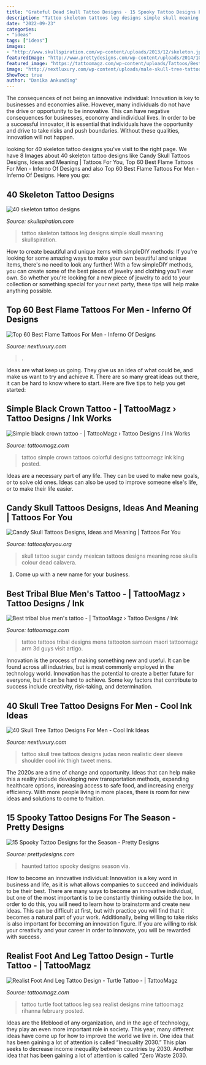 ```yaml
---
title: "Grateful Dead Skull Tattoo Designs - 15 Spooky Tattoo Designs For The Season"
description: "Tattoo skeleton tattoos leg designs simple skull meaning skullspiration"
date: "2022-09-23"
categories:
- "ideas"
tags: ["ideas"]
images:
- "http://www.skullspiration.com/wp-content/uploads/2013/12/skeleton.jpeg"
featuredImage: "http://www.prettydesigns.com/wp-content/uploads/2014/10/Haunted-House.jpg"
featured_image: "https://tattoomagz.com/wp-content/uploads/Tattoos/Best-tribal-blue-mens-tattoo.jpg"
image: "http://nextluxury.com/wp-content/uploads/male-skull-tree-tattoo-ideas.jpg"
ShowToc: true
author: "Danika Ankunding"
---
```



The consequences of not being an innovative individual:
Innovation is key to businesses and economies alike. However, many individuals do not have the drive or opportunity to be innovative. This can have negative consequences for businesses, economy and individual lives. In order to be a successful innovator, it is essential that individuals have the opportunity and drive to take risks and push boundaries. Without these qualities, innovation will not happen.

	

		
looking for 40 skeleton tattoo designs you've visit to the right page. We have 8 Images about 40 skeleton tattoo designs like Candy Skull Tattoos Designs, Ideas and Meaning | Tattoos For You, Top 60 Best Flame Tattoos For Men - Inferno Of Designs and also Top 60 Best Flame Tattoos For Men - Inferno Of Designs. Here you go:
		
    
## 40 Skeleton Tattoo Designs

<img loading=lazy src="http://www.skullspiration.com/wp-content/uploads/2013/12/skeleton.jpeg" onerror="this.onerror=null;this.src='https://tse1.mm.bing.net/th?id=OIP.mFQQr2knGfJScwfN1FsZjAHaJ4&amp;pid=15.1';" alt="40 skeleton tattoo designs">

_Source: skullspiration.com_

>tattoo skeleton tattoos leg designs simple skull meaning skullspiration. 

	

How to create beautiful and unique items with simpleDIY methods:
If you're looking for some amazing ways to make your own beautiful and unique items, there's no need to look any further! With a few simpleDIY methods, you can create some of the best pieces of jewelry and clothing you'll ever own. So whether you're looking for a new piece of jewelry to add to your collection or something special for your next party, these tips will help make anything possible.

    
## Top 60 Best Flame Tattoos For Men - Inferno Of Designs

<img loading=lazy src="https://nextluxury.com/wp-content/uploads/skull-with-flames-tattoo-for-men.jpg" onerror="this.onerror=null;this.src='https://tse3.mm.bing.net/th?id=OIP.tH13rIX7Dg4mayFE4UapFwAAAA&amp;pid=15.1';" alt="Top 60 Best Flame Tattoos For Men - Inferno Of Designs">

_Source: nextluxury.com_

>. 

	

Ideas are what keep us going. They give us an idea of what could be, and make us want to try and achieve it. There are so many great ideas out there, it can be hard to know where to start. Here are five tips to help you get started: 

    
## Simple Black Crown Tattoo - | TattooMagz › Tattoo Designs / Ink Works

<img loading=lazy src="https://tattoomagz.com/wp-content/uploads/Tattoos/Simple-black-crown-tattoo.jpg" onerror="this.onerror=null;this.src='https://tse3.mm.bing.net/th?id=OIP.WVig0KwfhJPCX_R2DO2qpQHaMO&amp;pid=15.1';" alt="Simple black crown tattoo - | TattooMagz › Tattoo Designs / Ink Works">

_Source: tattoomagz.com_

>tattoo simple crown tattoos colorful designs tattoomagz ink king posted. 

	

Ideas are a necessary part of any life. They can be used to make new goals, or to solve old ones. Ideas can also be used to improve someone else's life, or to make their life easier.

    
## Candy Skull Tattoos Designs, Ideas And Meaning | Tattoos For You

<img loading=lazy src="https://www.tattoosforyou.org/wp-content/uploads/2016/05/Mexican-Candy-Skull-Tattoo.jpg" onerror="this.onerror=null;this.src='https://tse3.mm.bing.net/th?id=OIP.5ZifKEmNjixOERJtUZ8XfAHaLr&amp;pid=15.1';" alt="Candy Skull Tattoos Designs, Ideas and Meaning | Tattoos For You">

_Source: tattoosforyou.org_

>skull tattoo sugar candy mexican tattoos designs meaning rose skulls colour dead calavera. 

	

1. Come up with a new name for your business.

    
## Best Tribal Blue Men&#039;s Tattoo - | TattooMagz › Tattoo Designs / Ink

<img loading=lazy src="https://tattoomagz.com/wp-content/uploads/Tattoos/Best-tribal-blue-mens-tattoo.jpg" onerror="this.onerror=null;this.src='https://tse3.mm.bing.net/th?id=OIP.EY7IS7iTohHY-emi7kypTgHaMN&amp;pid=15.1';" alt="Best tribal blue men&#039;s tattoo - | TattooMagz › Tattoo Designs / Ink">

_Source: tattoomagz.com_

>tattoo tattoos tribal designs mens tattooton samoan maori tattoomagz arm 3d guys visit artigo. 

	

Innovation is the process of making something new and useful. It can be found across all industries, but is most commonly employed in the technology world. Innovation has the potential to create a better future for everyone, but it can be hard to achieve. Some key factors that contribute to success include creativity, risk-taking, and determination.

    
## 40 Skull Tree Tattoo Designs For Men - Cool Ink Ideas

<img loading=lazy src="http://nextluxury.com/wp-content/uploads/male-skull-tree-tattoo-ideas.jpg" onerror="this.onerror=null;this.src='https://tse3.mm.bing.net/th?id=OIP.Nhx-cz7nRt54W8l8r7tO9wAAAA&amp;pid=15.1';" alt="40 Skull Tree Tattoo Designs For Men - Cool Ink Ideas">

_Source: nextluxury.com_

>tattoo skull tree tattoos designs judas neon realistic deer sleeve shoulder cool ink thigh tweet mens. 

	

The 2020s are a time of change and opportunity. Ideas that can help make this a reality include developing new transportation methods, expanding healthcare options, increasing access to safe food, and increasing energy efficiency. With more people living in more places, there is room for new ideas and solutions to come to fruition.

    
## 15 Spooky Tattoo Designs For The Season - Pretty Designs

<img loading=lazy src="http://www.prettydesigns.com/wp-content/uploads/2014/10/Haunted-House.jpg" onerror="this.onerror=null;this.src='https://tse1.mm.bing.net/th?id=OIP.x-QcQVCz946WHYAG3weJswHaQp&amp;pid=15.1';" alt="15 Spooky Tattoo Designs for the Season - Pretty Designs">

_Source: prettydesigns.com_

>haunted tattoo spooky designs season via. 

	

How to become an innovative individual:
Innovation is a key word in business and life, as it is what allows companies to succeed and individuals to be their best. There are many ways to become an innovative individual, but one of the most important is to be constantly thinking outside the box. In order to do this, you will need to learn how to brainstorm and create new ideas. This can be difficult at first, but with practice you will find that it becomes a natural part of your work. Additionally, being willing to take risks is also important for becoming an innovation figure. If you are willing to risk your creativity and your career in order to innovate, you will be rewarded with success.

    
## Realist Foot And Leg Tattoo Design - Turtle Tattoo - | TattooMagz

<img loading=lazy src="https://tattoomagz.com/wp-content/uploads/turtle-tattoos-on-foot-mine-tattoo-83118.jpg" onerror="this.onerror=null;this.src='https://tse1.mm.bing.net/th?id=OIP.Sg796VR8pYcNLdCPHvCpdAHaIE&amp;pid=15.1';" alt="Realist Foot And Leg Tattoo Design - Turtle Tattoo - | TattooMagz">

_Source: tattoomagz.com_

>tattoo turtle foot tattoos leg sea realist designs mine tattoomagz rihanna february posted. 

	

Ideas are the lifeblood of any organization, and in the age of technology, they play an even more important role in society. This year, many different ideas have come up for how to improve the world we live in. One idea that has been gaining a lot of attention is called “Inequality 2030.” This plan seeks to decrease income inequality between countries by 2030. Another idea that has been gaining a lot of attention is called “Zero Waste 2030.


